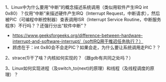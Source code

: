 1、Linux中为什么要用“中断”的概念描述系统调用（类似用软件产生IRQ int 0x80）？仅用“中断”来描述硬件产生IRQ（Interrupt Request，中断请求），然后被PIC（可编程中断控制器）查表调用ISR（Interrupt Service Routine，中断服务程序）不行吗？？还强行分出“软件中断”？

- https://www.geeksforgeeks.org/difference-between-hardware-interrupt-and-software-interrupt/（softIRQ用于推迟任务执行？）
- 顾虑在于：int 0x80会不会走PIC？如果会走，为什么要让系统调用走PIC？？



2、strace(1)干了啥？内核如何实现的？（跟gdb有共同之处吗？）



3、Linux如何实现进程（及switch_to(next)的原理）和线程（及线程调度的原理）？

